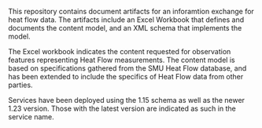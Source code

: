 This repository contains document artifacts for an inforamtion exchange for heat flow data. The artifacts include an Excel Workbook that defines and documents the content model, and an XML schema that implements the model.

The Excel workbook indicates the content requested for observation features representing Heat Flow measurements. The content model is based on specifications gathered from the SMU Heat Flow database, and has been extended to include the specifics of Heat Flow data from other parties.

Services have been deployed using the 1.15 schema as well as the newer 1.23 version. Those with the latest version are indicated as such in the service name.